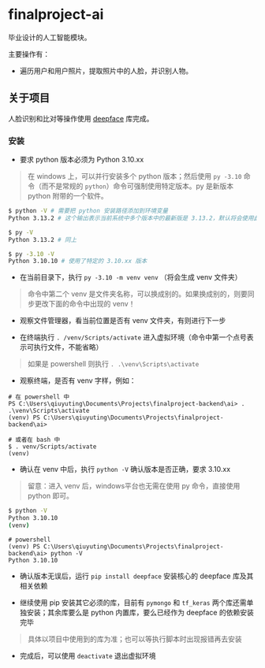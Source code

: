 # finalproject-ai

毕业设计的人工智能模块。

主要操作有：

- 遍历用户和用户照片，提取照片中的人脸，并识别人物。

## 关于项目

人脸识别和比对等操作使用 [deepface](https://github.com/serengil/deepface) 库完成。

### 安装

- 要求 python 版本必须为 Python 3.10.xx

> 在 windows 上，可以并行安装多个 python 版本；然后使用 `py -3.10` 命令（而不是常规的 `python`）命令可强制使用特定版本。py 是新版本 python 附带的一个软件。

```bash
$ python -V # 需要把 python 安装路径添加到环境变量
Python 3.13.2 # 这个输出表示当前系统中多个版本中的最新版是 3.13.2，默认将会使用此版本的 python 执行命令

$ py -V
Python 3.13.2 # 同上

$ py -3.10 -V
Python 3.10.10 # 使用了特定的 3.10.xx 版本
```

- 在当前目录下，执行 `py -3.10 -m venv venv` （将会生成 venv 文件夹）

> 命令中第二个 venv 是文件夹名称，可以换成别的。如果换成别的，则要同步更改下面的命令中出现的 venv！

- 观察文件管理器，看当前位置是否有 venv 文件夹，有则进行下一步

- 在终端执行 `. /venv/Scripts/activate` 进入虚拟环境（命令中第一个点号表示可执行文件，不能省略）

> 如果是 powershell 则执行 `. .\venv\Scripts\activate`

- 观察终端，是否有 venv 字样，例如：

```
# 在 powershell 中
PS C:\Users\qiuyuting\Documents\Projects\finalproject-backend\ai> . .\venv\Scripts\activate
(venv) PS C:\Users\qiuyuting\Documents\Projects\finalproject-backend\ai>

# 或者在 bash 中
$ . venv/Scripts/activate
(venv)
```

- 确认在 venv 中后，执行 `python -V` 确认版本是否正确，要求 3.10.xx

> 留意：进入 venv 后，windows平台也无需在使用 py 命令，直接使用 python 即可。

```bash
$ python -V
Python 3.10.10
(venv)
```

```
# powershell
(venv) PS C:\Users\qiuyuting\Documents\Projects\finalproject-backend\ai> python -V
Python 3.10.10
```

- 确认版本无误后，运行 `pip install deepface` 安装核心的 deepface 库及其相关依赖

- 继续使用 pip 安装其它必须的库，目前有 `pymongo` 和 `tf_keras` 两个库还需单独安装；其余库要么是 python 内置库，要么已经作为 deepface 的依赖安装完毕

> 具体以项目中使用到的库为准；也可以等执行脚本时出现报错再去安装

- 完成后，可以使用 `deactivate` 退出虚拟环境
